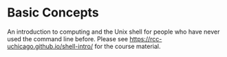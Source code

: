 Basic Concepts
============

An introduction to computing and the Unix shell for people who have never used the command line before.
Please see <https://rcc-uchicago.github.io/shell-intro/> for the course material.
